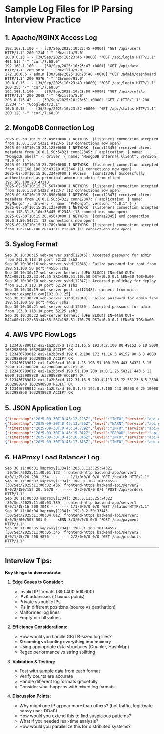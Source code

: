 # Sample Log Files for IP Parsing Interview Practice

## 1. Apache/NGINX Access Log
```
192.168.1.100 - - [30/Sep/2025:10:23:45 +0000] "GET /api/users HTTP/1.1" 200 1234 "-" "Mozilla/5.0"
10.0.0.15 - - [30/Sep/2025:10:23:46 +0000] "POST /api/login HTTP/1.1" 401 512 "-" "curl/7.68.0"
192.168.1.100 - - [30/Sep/2025:10:23:47 +0000] "GET /api/data HTTP/1.1" 200 5678 "-" "Mozilla/5.0"
172.16.0.5 - admin [30/Sep/2025:10:23:48 +0000] "GET /admin/dashboard HTTP/1.1" 200 9876 "-" "Chrome/91.0"
10.0.0.15 - - [30/Sep/2025:10:23:49 +0000] "POST /api/login HTTP/1.1" 200 256 "-" "curl/7.68.0"
192.168.1.100 - - [30/Sep/2025:10:23:50 +0000] "GET /api/profile HTTP/1.1" 200 2048 "-" "Mozilla/5.0"
203.0.113.42 - - [30/Sep/2025:10:23:51 +0000] "GET / HTTP/1.1" 200 15234 "-" "GoogleBot/2.1"
10.0.0.15 - - [30/Sep/2025:10:23:52 +0000] "GET /api/status HTTP/1.1" 200 128 "-" "curl/7.68.0"
```

## 2. MongoDB Connection Log
```
2025-09-30T10:15:23.456+0000 I NETWORK  [listener] connection accepted from 10.0.1.50:54321 #12345 (10 connections now open)
2025-09-30T10:15:24.123+0000 I NETWORK  [conn12345] received client metadata from 10.0.1.50:54321 conn12345: { application: { name: "MongoDB Shell" }, driver: { name: "MongoDB Internal Client", version: "5.0.0" } }
2025-09-30T10:15:25.789+0000 I NETWORK  [listener] connection accepted from 192.168.100.20:43210 #12346 (11 connections now open)
2025-09-30T10:15:26.234+0000 I ACCESS   [conn12346] Successfully authenticated as principal admin on admin from client 192.168.100.20:43210
2025-09-30T10:15:27.567+0000 I NETWORK  [listener] connection accepted from 10.0.1.50:54322 #12347 (12 connections now open)
2025-09-30T10:15:28.890+0000 I NETWORK  [conn12347] received client metadata from 10.0.1.50:54322 conn12347: { application: { name: "PyMongo" }, driver: { name: "PyMongo", version: "4.0.1" } }
2025-09-30T10:15:29.123+0000 I NETWORK  [listener] connection accepted from 172.31.5.100:33445 #12348 (13 connections now open)
2025-09-30T10:15:30.456+0000 I NETWORK  [conn12345] end connection 10.0.1.50:54321 (12 connections now open)
2025-09-30T10:15:31.789+0000 I NETWORK  [listener] connection accepted from 192.168.100.20:43211 #12349 (13 connections now open)
```

## 3. Syslog Format
```
Sep 30 10:30:15 web-server sshd[12345]: Accepted password for admin from 203.0.113.10 port 52123 ssh2
Sep 30 10:30:16 web-server sshd[12346]: Failed password for root from 198.51.100.50 port 44556 ssh2
Sep 30 10:30:17 web-server kernel: [UFW BLOCK] IN=eth0 OUT= MAC=00:11:22:33:44:55 SRC=198.51.100.50 DST=10.0.0.1 LEN=60 TOS=0x00
Sep 30 10:30:18 web-server sshd[12347]: Accepted publickey for deploy from 203.0.113.10 port 52124 ssh2
Sep 30 10:30:19 web-server postfix[12348]: connect from mail-server.example.com[192.0.2.25]
Sep 30 10:30:20 web-server sshd[12349]: Failed password for admin from 198.51.100.50 port 44557 ssh2
Sep 30 10:30:21 web-server sshd[12350]: Accepted password for admin from 203.0.113.10 port 52125 ssh2
Sep 30 10:30:22 web-server kernel: [UFW BLOCK] IN=eth0 OUT= MAC=00:11:22:33:44:55 SRC=198.51.100.75 DST=10.0.0.1 LEN=60 TOS=0x00
```

## 4. AWS VPC Flow Logs
```
2 123456789012 eni-1a2b3c4d 172.31.16.5 192.0.2.100 80 49152 6 10 5000 1632988800 1632988860 ACCEPT OK
2 123456789012 eni-1a2b3c4d 192.0.2.100 172.31.16.5 49152 80 6 8 4000 1632988800 1632988860 ACCEPT OK
2 123456789012 eni-1a2b3c4d 10.0.1.25 198.51.100.200 443 54321 6 15 7500 1632988820 1632988880 ACCEPT OK
2 123456789012 eni-1a2b3c4d 198.51.100.200 10.0.1.25 54321 443 6 12 6000 1632988820 1632988880 ACCEPT OK
2 123456789012 eni-1a2b3c4d 172.31.16.5 203.0.113.75 22 55123 6 5 2500 1632988840 1632988900 REJECT OK
2 123456789012 eni-1a2b3c4d 10.0.1.25 192.0.2.100 443 49200 6 20 10000 1632988860 1632988920 ACCEPT OK
```

## 5. JSON Application Log
```json
{"timestamp":"2025-09-30T10:45:12.123Z","level":"INFO","service":"api-gateway","client_ip":"10.5.5.50","user_id":"user123","endpoint":"/api/v1/orders","method":"GET","status":200,"response_time_ms":45}
{"timestamp":"2025-09-30T10:45:13.456Z","level":"WARN","service":"api-gateway","client_ip":"192.168.50.100","user_id":"user456","endpoint":"/api/v1/users","method":"POST","status":429,"response_time_ms":12,"error":"rate_limit_exceeded"}
{"timestamp":"2025-09-30T10:45:14.789Z","level":"INFO","service":"api-gateway","client_ip":"10.5.5.50","user_id":"user123","endpoint":"/api/v1/products","method":"GET","status":200,"response_time_ms":67}
{"timestamp":"2025-09-30T10:45:15.012Z","level":"ERROR","service":"api-gateway","client_ip":"172.20.10.75","user_id":"user789","endpoint":"/api/v1/checkout","method":"POST","status":500,"response_time_ms":5000,"error":"database_timeout"}
{"timestamp":"2025-09-30T10:45:16.345Z","level":"INFO","service":"api-gateway","client_ip":"192.168.50.100","user_id":"user456","endpoint":"/api/v1/users","method":"POST","status":201,"response_time_ms":89}
{"timestamp":"2025-09-30T10:45:17.678Z","level":"INFO","service":"api-gateway","client_ip":"10.5.5.50","user_id":"user123","endpoint":"/api/v1/cart","method":"PUT","status":200,"response_time_ms":34}
```

## 6. HAProxy Load Balancer Log
```
Sep 30 11:00:01 haproxy[1234]: 203.0.113.25:54321 [30/Sep/2025:11:00:01.123] frontend-http backend-app/server1 0/0/1/25/26 200 1234 - - ---- 1/1/0/0/0 0/0 "GET /health HTTP/1.1"
Sep 30 11:00:02 haproxy[1234]: 198.51.100.100:44556 [30/Sep/2025:11:00:02.456] frontend-https backend-api/server2 0/0/2/150/152 201 5678 - - ---- 2/2/0/0/0 0/0 "POST /api/orders HTTP/1.1"
Sep 30 11:00:03 haproxy[1234]: 203.0.113.25:54322 [30/Sep/2025:11:00:03.789] frontend-http backend-app/server1 0/0/1/15/16 200 2048 - - ---- 1/1/0/0/0 0/0 "GET /status HTTP/1.1"
Sep 30 11:00:04 haproxy[1234]: 192.0.2.50:33445 [30/Sep/2025:11:00:04.012] frontend-https backend-api/server3 0/0/5/500/505 503 0 - - sHNN 3/3/0/0/0 0/0 "POST /api/payment HTTP/1.1"
Sep 30 11:00:05 haproxy[1234]: 198.51.100.100:44557 [30/Sep/2025:11:00:05.345] frontend-https backend-api/server2 0/0/1/75/76 200 9876 - - ---- 2/2/0/0/0 0/0 "GET /api/products HTTP/1.1"
```

---

## Interview Tips:

**Key things to demonstrate:**

1. **Edge Cases to Consider:**
   - Invalid IP formats (300.400.500.600)
   - IPv6 addresses (if bonus points)
   - Private vs public IPs
   - IPs in different positions (source vs destination)
   - Malformed log lines
   - Empty or null values

2. **Efficiency Considerations:**
   - How would you handle GB/TB-sized log files?
   - Streaming vs loading everything into memory
   - Using appropriate data structures (Counter, HashMap)
   - Regex performance vs string splitting

3. **Validation & Testing:**
   - Test with sample data from each format
   - Verify counts are accurate
   - Handle different log formats gracefully
   - Consider what happens with mixed log formats

4. **Discussion Points:**
   - Why might one IP appear more than others? (bot traffic, legitimate heavy user, DDoS)
   - How would you extend this to find suspicious patterns?
   - What if you needed real-time analysis?
   - How would you parallelize this for distributed systems?